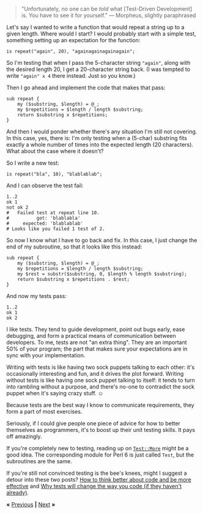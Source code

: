 > "Unfortunately, no one can be *told* what [Test-Driven Development] is. You
> have to see it for yourself." &mdash; Morpheus, slightly paraphrased

Let's say I wanted to write a function that would repeat a string up to a given
length. Where would I start? I would probably start with a simple test, something
setting up an expectation for the function:

    is repeat("again", 20), "againagainagainagain";

So I'm testing that when I pass the 5-character string `"again"`, along with
the desired length 20, I get a 20-character string back. (I was tempted to
write `"again" x 4` there instead. Just so you know.)

Then I go ahead and implement the code that makes that pass:

    sub repeat {
        my ($substring, $length) = @_;
        my $repetitions = $length / length $substring;
        return $substring x $repetitions;
    }

And then I would ponder whether there's any situation I'm still not covering.
In this case, yes, there is: I'm only testing when a (5-char) substring fits
exactly a whole number of times into the expected length (20 characters). What
about the case where it doesn't?

So I write a new test:

    is repeat("bla", 10), "blablablab";

And I can observe the test fail:

    1..2
    ok 1
    not ok 2
    #   Failed test at repeat line 10.
    #          got: 'blablabla'
    #     expected: 'blablablab'
    # Looks like you failed 1 test of 2.

So now I know what I have to go back and fix. In this case, I just change the
end of my subroutine, so that it looks like this instead:

    sub repeat {
        my ($substring, $length) = @_;
        my $repetitions = $length / length $substring;
        my $rest = substr($substring, 0, $length % length $substring);
        return $substring x $repetitions . $rest;
    }

And now my tests pass:

    1..2
    ok 1
    ok 2

I like tests. They tend to guide development, point out bugs early, ease
debugging, and form a practical means of communication between developers.
To me, tests are not "an extra thing". They are an important 50% of your
program; the part that makes sure your expectations are in sync with your
implementation.

Writing with tests is like having two sock puppets talking to each other: it's
occasionally interesting and fun, and it drives the plot forward. Writing
without tests is like having one sock puppet talking to itself: it tends to
turn into rambling without a purpose, and there's no-one to contradict the sock
puppet when it's saying crazy stuff. ☺

Because tests are the best way I know to communicate requirements, they form a
part of most exercises.

Seriously, if I could give people one piece of advice for how to better
themselves as programmers, it's to boost up their unit testing skills. It pays
off amazingly.

If you're completely new to testing, reading up on
[`Test::More`](https://metacpan.org/module/Test::More) might be a good idea.
The corresponding module for Perl 6 is just called `Test`, but the subroutines
are the same.

If you're still not convinced testing is the bee's knees, might I suggest a
detour into these two posts? [How to think better about code and be more
effective](http://blog.edument.se/2012/03/21/how-to-think-better-about-code-and-be-more-effective/)
and [Why tests will change the way you code (if they haven't
already)](http://strangelyconsistent.org/blog/why-tests-will-change-the-way-you-code).

**«** [Previous](JAPH.md) **|** [Next](ROMAN.md) **»**
